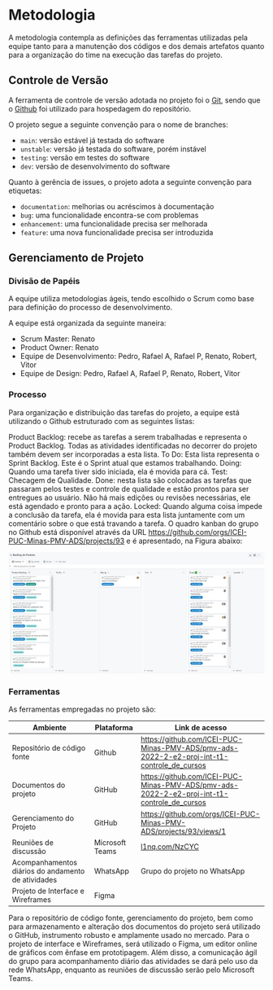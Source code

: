 
# Metodologia

A metodologia contempla as definições das ferramentas utilizadas pela equipe tanto para a manutenção dos códigos e dos demais artefatos quanto para a organização do time na execução das tarefas do projeto.

## Controle de Versão

A ferramenta de controle de versão adotada no projeto foi o
[Git](https://git-scm.com/), sendo que o [Github](https://github.com)
foi utilizado para hospedagem do repositório.

O projeto segue a seguinte convenção para o nome de branches:

- `main`: versão estável já testada do software
- `unstable`: versão já testada do software, porém instável
- `testing`: versão em testes do software
- `dev`: versão de desenvolvimento do software

Quanto à gerência de issues, o projeto adota a seguinte convenção para
etiquetas:

- `documentation`: melhorias ou acréscimos à documentação
- `bug`: uma funcionalidade encontra-se com problemas
- `enhancement`: uma funcionalidade precisa ser melhorada
- `feature`: uma nova funcionalidade precisa ser introduzida

## Gerenciamento de Projeto

### Divisão de Papéis

A equipe utiliza metodologias ágeis, tendo escolhido o Scrum como base para definição do processo de desenvolvimento.

A equipe está organizada da seguinte maneira:

- Scrum Master: Renato
- Product Owner: Renato
- Equipe de Desenvolvimento: Pedro, Rafael A, Rafael P, Renato, Robert, Vitor
- Equipe de Design: Pedro, Rafael A, Rafael P, Renato, Robert, Vitor

### Processo

Para organização e distribuição das tarefas do projeto, a equipe está utilizando o Github estruturado com as seguintes listas:

Product Backlog: recebe as tarefas a serem trabalhadas e representa o Product Backlog. Todas as atividades identificadas no decorrer do projeto também devem ser incorporadas a esta lista.
To Do: Esta lista representa o Sprint Backlog. Este é o Sprint atual que estamos trabalhando.
Doing: Quando uma tarefa tiver sido iniciada, ela é movida para cá.
Test: Checagem de Qualidade.
Done: nesta lista são colocadas as tarefas que passaram pelos testes e controle de qualidade e estão prontos para ser entregues ao usuário. Não há mais edições ou revisões necessárias, ele está agendado e pronto para a ação.
Locked: Quando alguma coisa impede a conclusão da tarefa, ela é movida para esta lista juntamente com um comentário sobre o que está travando a tarefa.
O quadro kanban do grupo no Github está disponível através da URL https://github.com/orgs/ICEI-PUC-Minas-PMV-ADS/projects/93 e é apresentado, na Figura abaixo:

![](/docs/img/Screenshot_1.jpg)

### Ferramentas

As ferramentas empregadas no projeto são:

| Ambiente | Plataforma | Link de acesso |
|----------|------------|------------|
| Repositório de código fonte | Github | https://github.com/ICEI-PUC-Minas-PMV-ADS/pmv-ads-2022-2-e2-proj-int-t1-controle_de_cursos |
| Documentos do projeto | GitHub | https://github.com/ICEI-PUC-Minas-PMV-ADS/pmv-ads-2022-2-e2-proj-int-t1-controle_de_cursos |
| Gerenciamento do Projeto | GitHub | https://github.com/orgs/ICEI-PUC-Minas-PMV-ADS/projects/93/views/1 |
| Reuniões de discussão | Microsoft Teams | [l1nq.com/NzCYC ](https://l1nq.com/NzCYC)|
| Acompanhamentos diários do andamento de atividades | WhatsApp | Grupo do projeto no WhatsApp |
| Projeto de Interface e Wireframes | Figma | 

Para o repositório de código fonte, gerenciamento do projeto, bem como para armazenamento e alteração dos documentos do projeto será utilizado o GitHub, instrumento robusto e amplamente usado no mercado. Para o projeto de interface e Wireframes, será utilizado o Figma, um editor online de gráficos com ênfase em prototipagem. Além disso, a comunicação ágil do grupo para acompanhamento diário das atividades se dará pelo uso da rede WhatsApp, enquanto as reuniões de discussão serão pelo Microsoft Teams.

